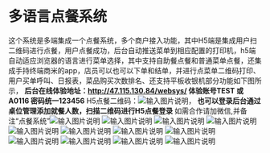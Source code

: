 # 多语言点餐系统

这个系统是多端集成一个点餐系统，多个商户接入功能，其中H5端是集成用户扫二维码进行点餐，用户点餐成功，后台自动推送菜单到相应配置的打印机，h5端自动适应浏览器的语言进行菜单选择，其中支持自助餐点餐和普通菜单点餐，还集成手持终端商米的app，店员可以也可以下单和结单，并进行点菜单二维码打印、用户买单呼叫、日报表，菜品购买次数排名、还支持平板收银机部分功能如下图所示，
 **后台在线体验地址：http://47.115.130.84/websys/ 体验账号TEST 或 A0116 密码统一123456** 
H5点餐二维码：![输入图片说明](https://images.gitee.com/uploads/images/2021/1103/233401_d10d738b_436510.png "屏幕截图.png")， **也可以登录后台通过桌位管理添加就餐人数，扫描二维码进行H5点餐登录** 
如需合作请加微信,并备注“点餐系统”![输入图片说明](https://images.gitee.com/uploads/images/2021/1012/004350_7712ff5c_436510.png "微信.png")
![输入图片说明](https://images.gitee.com/uploads/images/2021/1011/231045_420ef552_436510.png "后台商户配置菜单功能.png")
![输入图片说明](https://images.gitee.com/uploads/images/2021/1011/231504_4e018287_436510.png "后台订单管理模块.png")
![输入图片说明](https://images.gitee.com/uploads/images/2021/1011/231539_fa5740c7_436510.png "语言包管理.png")
![输入图片说明](https://images.gitee.com/uploads/images/2021/1011/231603_a761bcef_436510.png "后台打印机管理.png")
![输入图片说明](https://images.gitee.com/uploads/images/2021/1011/231639_b36bd922_436510.png "后台订单统计.png")
![输入图片说明](https://images.gitee.com/uploads/images/2021/1011/231659_4820c509_436510.png "店铺详情功能.png")
![输入图片说明](https://images.gitee.com/uploads/images/2021/1011/231718_9d3581ab_436510.png "店铺管理.png")
![输入图片说明](https://images.gitee.com/uploads/images/2021/1011/232334_4cbb0084_436510.png "h5点餐页面.png")
![输入图片说明](https://images.gitee.com/uploads/images/2021/1011/232403_e2191e13_436510.png "h5菜品详情页面.png")
![输入图片说明](https://images.gitee.com/uploads/images/2021/1011/232435_7266b78a_436510.png "h5多语言选择功能.png")
![输入图片说明](https://images.gitee.com/uploads/images/2021/1011/232536_c754b353_436510.png "订单页面.png")
